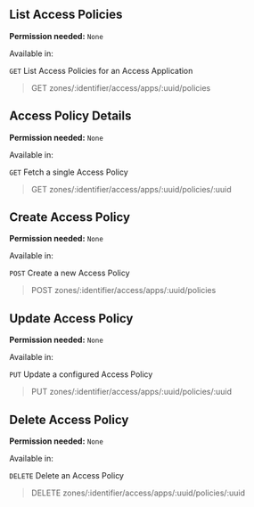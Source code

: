## List Access Policies

**Permission needed:** `None`

Available in:



`GET` List Access Policies for an Access Application

> GET zones/:identifier/access/apps/:uuid/policies


## Access Policy Details

**Permission needed:** `None`

Available in:



`GET` Fetch a single Access Policy

> GET zones/:identifier/access/apps/:uuid/policies/:uuid


## Create Access Policy

**Permission needed:** `None`

Available in:



`POST` Create a new Access Policy

> POST zones/:identifier/access/apps/:uuid/policies


## Update Access Policy

**Permission needed:** `None`

Available in:



`PUT` Update a configured Access Policy

> PUT zones/:identifier/access/apps/:uuid/policies/:uuid


## Delete Access Policy

**Permission needed:** `None`

Available in:



`DELETE` Delete an Access Policy

> DELETE zones/:identifier/access/apps/:uuid/policies/:uuid

